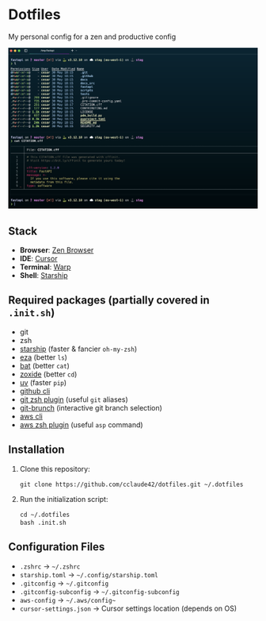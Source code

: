 # Dotfiles

My personal config for a zen and productive config

![Terminal Screenshot](screen.png)

## Stack

- **Browser**: [Zen Browser](https://zen-browser.app/)
- **IDE**: [Cursor](https://cursor.sh)
- **Terminal**: [Warp](https://warp.dev)
- **Shell**: [Starship](https://starship.rs/)

## Required packages (partially covered in `.init.sh`)

- git
- zsh
- [starship](https://starship.rs/) (faster & fancier `oh-my-zsh`)
- [eza](https://github.com/eza-community/eza) (better `ls`)
- [bat](https://github.com/sharkdp/bat) (better `cat`)
- [zoxide](https://github.com/ajeetdsouza/zoxide) (better `cd`)
- [uv](https://github.com/astral-sh/uv) (faster `pip`)
- [github cli](https://cli.github.com/)
- [git zsh plugin](https://github.com/ohmyzsh/ohmyzsh/blob/master/plugins/git/README.md) (useful `git` aliases)
- [git-brunch](https://github.com/andys8/git-brunch) (interactive git branch selection)
- [aws cli](https://docs.aws.amazon.com/cli/latest/userguide/getting-started-install.html)
- [aws zsh plugin](https://github.com/ohmyzsh/ohmyzsh/blob/master/plugins/aws/README.md) (useful `asp` command)

## Installation

1. Clone this repository:
   ```
   git clone https://github.com/cclaude42/dotfiles.git ~/.dotfiles
   ```

2. Run the initialization script:
   ```
   cd ~/.dotfiles
   bash .init.sh
   ```

## Configuration Files

- `.zshrc` → `~/.zshrc`
- `starship.toml` → `~/.config/starship.toml`
- `.gitconfig` → `~/.gitconfig`
- `.gitconfig-subconfig` → `~/.gitconfig-subconfig`
- `aws-config` → `~/.aws/config~`
- `cursor-settings.json` → Cursor settings location (depends on OS)
